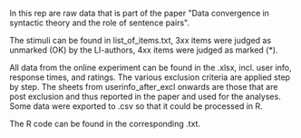In this rep are raw data that is part of the paper "Data convergence in syntactic theory and the role of sentence pairs".

The stimuli can be found in list_of_items.txt, 3xx items were judged as unmarked (OK) by the LI-authors, 4xx items were judged as marked (*). 

All data from the online experiment can be found in the .xlsx, incl. user info, response times, and ratings. The various exclusion criteria are applied step by step. The sheets from userinfo_after_excl onwards are those that are post exclusion and thus reported in the paper and used for the analyses. Some data were exported to .csv so that it could be processed in R. 

The R code can be found in the corresponding .txt. 